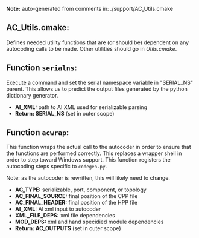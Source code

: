 **Note:** auto-generated from comments in: ./support/AC_Utils.cmake

## AC_Utils.cmake:

Defines needed utility functions that are (or should be) dependent on any autocoding calls to
be made. Other utilities should go in *Utils.cmake*.


## Function `serialns`:

Execute a command and set the serial namespace variable in "SERIAL_NS" parent. This allows us to
predict the output files generated by the python dictionary generator.

- **AI_XML:** path to AI XML used for serializable parsing
- **Return: SERIAL_NS** (set in outer scope)


## Function `acwrap`:

This function wraps the actual call to the autocoder in order to ensure that the functions are
performed correctly. This replaces a wrapper shell in order to step toward Windows support. This
function registers the autocoding steps specific to `codegen.py`.

Note: as the autocoder is rewritten, this will likely need to change.

- **AC_TYPE:** serializable, port, component, or topology
- **AC_FINAL_SOURCE:** final position of the CPP file
- **AC_FINAL_HEADER:** final position of the HPP file
- **AI_XML:** AI xml input to autocoder
- **XML_FILE_DEPS:** xml file dependencies
- **MOD_DEPS:** xml and hand specidied module dependencies
- **Return: AC_OUTPUTS** (set in outer scope)


